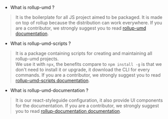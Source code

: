 - What is rollup-umd ? 

> It is the boilerplate for all JS project aimed to be packaged. 
It is made on top of rollup because the distribution can work everywhere.
If you are a contributor, we strongly suggest you to read [rollup-umd documentation](https://dev-tools.yeutech.com/rollup-umd/).  

- What is rollup-umd-scripts ? 

> It is a package containing scripts for creating and maintaining all rollup-umd projects.  
We use it with `npx`, the benefits compare to `npm install -g` is that we don't need to install it or upgrade, it download the CLI for every commands.
If you are a contributor, we strongly suggest you to read [rollup-umd-scripts documentation](https://dev-tools.yeutech.com/rollup-umd-scripts/).  

- What is rollup-umd-documentation ? 

> It is our react-styleguide configuration, it also provide UI components for the documentation.
If you are a contributor, we strongly suggest you to read [rollup-documentation documentation](https://dev-tools.yeutech.com/rollup-documentation/).  

